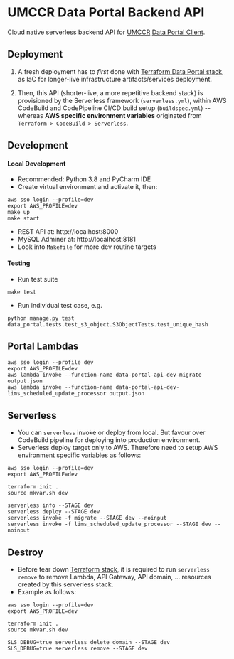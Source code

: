 # UMCCR Data Portal Backend API

Cloud native serverless backend API for [UMCCR](https://umccr.org) [Data Portal Client](https://github.com/umccr/data-portal-client).

## Deployment

1. A fresh deployment has to _first_ done with [Terraform Data Portal stack](https://github.com/umccr/infrastructure/tree/master/terraform/stacks/umccr_data_portal), as IaC for longer-live infrastructure artifacts/services deployment.

2. Then, this API (shorter-live, a more repetitive backend stack) is provisioned by the Serverless framework (`serverless.yml`), within AWS CodeBuild and CodePipeline CI/CD build setup (`buildspec.yml`) -- whereas **AWS specific environment variables** originated from `Terraform > CodeBuild > Serverless`.

## Development

#### Local Development

- Recommended: Python 3.8 and PyCharm IDE
- Create virtual environment and activate it, then:
```
aws sso login --profile=dev
export AWS_PROFILE=dev
make up
make start
```
- REST API at: http://localhost:8000
- MySQL Adminer at: http://localhost:8181
- Look into `Makefile` for more dev routine targets

#### Testing

- Run test suite
```commandline
make test
```

- Run individual test case, e.g.
```commandline
python manage.py test data_portal.tests.test_s3_object.S3ObjectTests.test_unique_hash
```

## Portal Lambdas

```
aws sso login --profile dev
export AWS_PROFILE=dev
aws lambda invoke --function-name data-portal-api-dev-migrate output.json
aws lambda invoke --function-name data-portal-api-dev-lims_scheduled_update_processor output.json
```

## Serverless

- You can `serverless` invoke or deploy from local. But favour over CodeBuild pipeline for deploying into production environment.
- Serverless deploy target only to AWS. Therefore need to setup AWS environment specific variables as follows:
```
aws sso login --profile=dev
export AWS_PROFILE=dev

terraform init .
source mkvar.sh dev

serverless info --STAGE dev
serverless deploy --STAGE dev
serverless invoke -f migrate --STAGE dev --noinput
serverless invoke -f lims_scheduled_update_processor --STAGE dev --noinput
```

## Destroy

- Before tear down [Terraform stack](https://github.com/umccr/infrastructure/tree/master/terraform/stacks/umccr_data_portal), it is required to run `serverless remove` to remove Lambda, API Gateway, API domain, ... resources created by this serverless stack.
- Example as follows:
```
aws sso login --profile=dev
export AWS_PROFILE=dev

terraform init .
source mkvar.sh dev

SLS_DEBUG=true serverless delete_domain --STAGE dev
SLS_DEBUG=true serverless remove --STAGE dev
```
